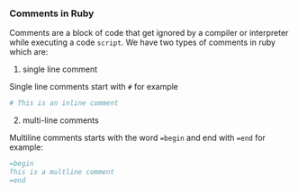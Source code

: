 ### Comments in Ruby

Comments are a block of code that get ignored by a compiler or interpreter while executing a code `script`.
We have two types of comments in ruby which are:

1. single line comment

Single line comments start with `#` for example

```rb
# This is an inline comment
```

2. multi-line comments

Multiline comments starts with the word `=begin` and end with `=end` for example:

```rb
=begin
This is a multline comment
=end

```
